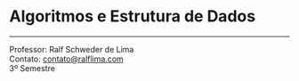 # Algoritmos e Estrutura de Dados
***
Professor: Ralf Schweder de Lima  
Contato: contato@ralflima.com  
3º Semestre
